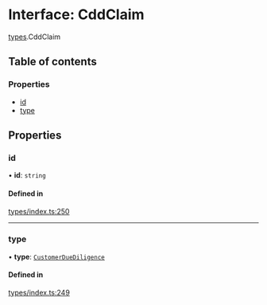 # Interface: CddClaim

[types](../wiki/types).CddClaim

## Table of contents

### Properties

- [id](../wiki/types.CddClaim#id)
- [type](../wiki/types.CddClaim#type)

## Properties

### id

• **id**: `string`

#### Defined in

[types/index.ts:250](https://github.com/PolymathNetwork/polymesh-sdk/blob/31dfa0dc/src/types/index.ts#L250)

___

### type

• **type**: [`CustomerDueDiligence`](../wiki/types.ClaimType#customerduediligence)

#### Defined in

[types/index.ts:249](https://github.com/PolymathNetwork/polymesh-sdk/blob/31dfa0dc/src/types/index.ts#L249)
